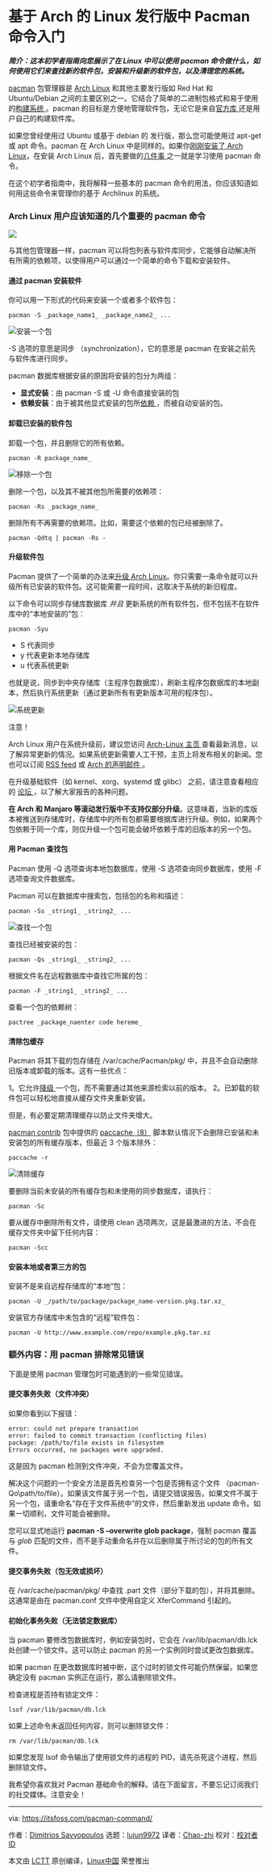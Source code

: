 [#]: collector: (lujun9972)
[#]: translator: (Chao-zhi)
[#]: reviewer: ( )
[#]: publisher: ( )
[#]: url: ( )
[#]: subject: (Getting Started With Pacman Commands in Arch-based Linux Distributions)
[#]: via: (https://itsfoss.com/pacman-command/)
[#]: author: (Dimitrios Savvopoulos https://itsfoss.com/author/dimitrios/)

基于 Arch 的 Linux 发行版中 Pacman 命令入门
======

_**简介：这本初学者指南向您展示了在 Linux 中可以使用 pacman 命令做什么，如何使用它们来查找新的软件包，安装和升级新的软件包，以及清理您的系统。**_

[pacman][1] 包管理器是 [Arch Linux][2] 和其他主要发行版如 Red Hat 和 Ubuntu/Debian 之间的主要区别之一。它结合了简单的二进制包格式和易于使用的[构建系统 ][3]。pacman 的目标是方便地管理软件包，无论它是来自[官方库 ][4] 还是用户自己的构建软件库。

如果您曾经使用过 Ubuntu 或基于 debian 的 发行版，那么您可能使用过 apt-get 或 apt 命令。pacman 在 Arch Linux 中是同样的。如果你[刚刚安装了 Arch Linux][5]，在安装 Arch Linux 后，首先要做的[几件事 ][6] 之一就是学习使用 pacman 命令。

在这个初学者指南中，我将解释一些基本的 pacman 命令的用法，你应该知道如何用这些命令来管理你的基于 Archlinux 的系统。

### Arch Linux 用户应该知道的几个重要的 pacman 命令

![][7]

与其他包管理器一样，pacman 可以将包列表与软件库同步，它能够自动解决所有所需的依赖项，以使得用户可以通过一个简单的命令下载和安装软件。

#### 通过 pacman 安装软件

你可以用一下形式的代码来安装一个或者多个软件包：

```
pacman -S _package_name1_ _package_name2_ ...
```

![安装一个包 ][8]

-S 选项的意思是同步 （synchronization），它的意思是 pacman 在安装之前先与软件库进行同步。

pacman 数据库根据安装的原因将安装的包分为两组：

  * **显式安装**：由 pacman -S 或 -U 命令直接安装的包
  * **依赖安装**：由于被其他显式安装的包所[依赖 ][9]，而被自动安装的包。



#### 卸载已安装的软件包

卸载一个包，并且删除它的所有依赖。

```
pacman -R package_name_
```

![移除一个包 ][10]

删除一个包，以及其不被其他包所需要的依赖项：

```
pacman -Rs _package_name_
```

删除所有不再需要的依赖项。比如，需要这个依赖的包已经被删除了。

```
pacman -Qdtq | pacman -Rs -
```

#### 升级软件包

Pacman 提供了一个简单的办法来[升级 Arch Linux][11]。你只需要一条命令就可以升级所有已安装的软件包。这可能需要一段时间，这取决于系统的新旧程度。

以下命令可以同步存储库数据库 _并且_ 更新系统的所有软件包，但不包括不在软件库中的“本地安装的”包：

```
pacman -Syu
```

  * S 代表同步
  * y 代表更新本地存储库
  * u 代表系统更新



也就是说，同步到中央存储库（主程序包数据库），刷新主程序包数据库的本地副本，然后执行系统更新（通过更新所有有更新版本可用的程序包）。

![系统更新 ][12]

注意！

Arch Linux 用户在系统升级前，建议您访问 [Arch-Linux 主页 ][2] 查看最新消息，以了解异常更新的情况。如果系统更新需要人工干预，主页上将发布相关的新闻。您也可以订阅 [RSS feed][13] 或 [Arch 的声明邮件 ][14]。

在升级基础软件（如 kernel、xorg、systemd 或 glibc） 之前，请注意查看相应的 [论坛 ][15]，以了解大家报告的各种问题。

**在 Arch 和 Manjaro 等滚动发行版中不支持仅部分升级**。这意味着，当新的库版本被推送到存储库时，存储库中的所有包都需要根据库进行升级。例如，如果两个包依赖于同一个库，则仅升级一个包可能会破坏依赖于库的旧版本的另一个包。

#### 用 Pacman 查找包

Pacman 使用 -Q 选项查询本地包数据库，使用 -S 选项查询同步数据库，使用 -F 选项查询文件数据库。

Pacman 可以在数据库中搜索包，包括包的名称和描述：

```
pacman -Ss _string1_ _string2_ ...
```

![查找一个包 ][16]

查找已经被安装的包：

```
pacman -Qs _string1_ _string2_ ...
```

根据文件名在远程数据库中查找它所属的包：

```
pacman -F _string1_ _string2_ ...
```

查看一个包的依赖树：

```
pactree _package_naenter code hereme_
```

#### 清除包缓存

Pacman 将其下载的包存储在 /var/cache/Pacman/pkg/ 中，并且不会自动删除旧版本或卸载的版本。这有一些优点：

  1。它允许[降级 ][17] 一个包，而不需要通过其他来源检索以前的版本。
  2。已卸载的软件包可以轻松地直接从缓存文件夹重新安装。



但是，有必要定期清理缓存以防止文件夹增大。

[pacman contrib][19] 包中提供的 [paccache（8）][18] 脚本默认情况下会删除已安装和未安装包的所有缓存版本，但最近 3 个版本除外：

```
paccache -r
```

![清除缓存 ][20]

要删除当前未安装的所有缓存包和未使用的同步数据库，请执行：

```
pacman -Sc
```

要从缓存中删除所有文件，请使用 clean 选项两次，这是最激进的方法，不会在缓存文件夹中留下任何内容：

```
pacman -Scc
```

#### 安装本地或者第三方的包

安装不是来自远程存储库的“本地”包：

```
pacman -U _/path/to/package/package_name-version.pkg.tar.xz_
```

安装官方存储库中未包含的“远程”软件包：

```
pacman -U http://www.example.com/repo/example.pkg.tar.xz
```

### 额外内容：用 pacman 排除常见错误

下面是使用 pacman 管理包时可能遇到的一些常见错误。

#### 提交事务失败（文件冲突）

如果你看到以下报错：

```
error: could not prepare transaction
error: failed to commit transaction (conflicting files)
package: /path/to/file exists in filesystem
Errors occurred, no packages were upgraded.
```

这是因为 pacman 检测到文件冲突，不会为您覆盖文件。

解决这个问题的一个安全方法是首先检查另一个包是否拥有这个文件 （pacman-Qo\path/to/file）。如果该文件属于另一个包，请提交错误报告。如果文件不属于另一个包，请重命名“存在于文件系统中”的文件，然后重新发出 update 命令。如果一切顺利，文件可能会被删除。

您可以显式地运行 **pacman -S –overwrite glob package**，强制 pacman 覆盖与 _glob_ 匹配的文件，而不是手动重命名并在以后删除属于所讨论的包的所有文件。

#### 提交事务失败（包无效或损坏）

在 /var/cache/pacman/pkg/ 中查找 .part 文件（部分下载的包），并将其删除。这通常是由在 pacman.conf 文件中使用自定义 XferCommand 引起的。

#### 初始化事务失败（无法锁定数据库）

当 pacman 要修改包数据库时，例如安装包时，它会在 /var/lib/pacman/db.lck 处创建一个锁文件。这可以防止 pacman 的另一个实例同时尝试更改包数据库。

如果 pacman 在更改数据库时被中断，这个过时的锁文件可能仍然保留。如果您确定没有 pacman 实例正在运行，那么请删除锁文件。

检查进程是否持有锁定文件：

```
lsof /var/lib/pacman/db.lck
```

如果上述命令未返回任何内容，则可以删除锁文件：

```
rm /var/lib/pacman/db.lck
```

如果您发现 lsof 命令输出了使用锁文件的进程的 PID，请先杀死这个进程，然后删除锁文件。

我希望你喜欢我对 Pacman 基础命令的解释。请在下面留言，不要忘记订阅我们的社交媒体。注意安全！

--------------------------------------------------------------------------------

via: https://itsfoss.com/pacman-command/

作者：[Dimitrios Savvopoulos][a]
选题：[lujun9972][b]
译者：[Chao-zhi](https://github.com/Chao-zhi)
校对：[校对者ID](https://github.com/校对者ID)

本文由 [LCTT](https://github.com/LCTT/TranslateProject) 原创编译，[Linux中国](https://linux.cn/) 荣誉推出

[a]: https://itsfoss.com/author/dimitrios/
[b]: https://github.com/lujun9972
[1]: https://www.archlinux.org/pacman/
[2]: https://www.archlinux.org/
[3]: https://wiki.archlinux.org/index.php/Arch_Build_System
[4]: https://wiki.archlinux.org/index.php/Official_repositories
[5]: https://itsfoss.com/install-arch-linux/
[6]: https://itsfoss.com/things-to-do-after-installing-arch-linux/
[7]: https://i0.wp.com/itsfoss.com/wp-content/uploads/2020/04/essential-pacman-commands.jpg?ssl=1
[8]: https://i2.wp.com/itsfoss.com/wp-content/uploads/2020/04/sudo-pacman-S.png?ssl=1
[9]: https://wiki.archlinux.org/index.php/Dependency
[10]: https://i0.wp.com/itsfoss.com/wp-content/uploads/2020/04/sudo-pacman-R.png?ssl=1
[11]: https://itsfoss.com/update-arch-linux/
[12]: https://i1.wp.com/itsfoss.com/wp-content/uploads/2020/04/sudo-pacman-Syu.png?ssl=1
[13]: https://www.archlinux.org/feeds/news/
[14]: https://mailman.archlinux.org/mailman/listinfo/arch-announce/
[15]: https://bbs.archlinux.org/
[16]: https://i1.wp.com/itsfoss.com/wp-content/uploads/2020/04/sudo-pacman-Ss.png?ssl=1
[17]: https://wiki.archlinux.org/index.php/Downgrade
[18]: https://jlk.fjfi.cvut.cz/arch/manpages/man/paccache.8
[19]: https://www.archlinux.org/packages/?name=pacman-contrib
[20]: https://i1.wp.com/itsfoss.com/wp-content/uploads/2020/04/sudo-paccache-r.png?ssl=1
